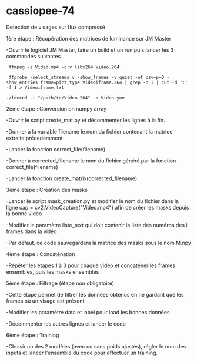 # cassiopee-74
Detection de visages sur flux compressé

1ère étape : Récupération des matrices de luminance sur JM Master

  -Ouvrir le logiciel JM Master, faire un build et un run puis lancer les 3 commandes suivantes
  
     ffmpeg -i Video.mp4 -c:v libx264 Video.264 
     
     ffprobe -select_streams v -show_frames -v quiet -of csv=p=0 -show_entries frame=pict_type Videoiframe.264 | grep -n I | cut -d ':' -f 1 > Videoiframe.txt

    ./ldecod -i "/path/to/Video.264" -o Video.yuv 
 
 
2ème étape : Conversion en numpy array 

  -Ouvrir le script create_mat.py et décommenter les lignes à la fin. 
  
  -Donner à la variable filename le nom du fichier contenant la matrice extraite précedemment
  
  -Lancer la fonction correct_file(filename)
  
  -Donner à corrected_filename le nom du fichier généré par la fonction correct_file(filename)
  
  -Lancer la fonction create_matrix(corrected_filename)
  
  
3ème étape : Création des masks
  
  -Lancer le script mask_creation.py et modifier le nom du fichier dans la ligne cap = cv2.VideoCapture("Video.mp4") afin de créer les masks depuis la bonne vidéo
  
  -Modifier le paramètre liste_text qui doit contenir la liste des numéros des i frames dans la vidéo
  
  -Par défaut, ce code sauvegardera la matrice des masks sous le nom M.npy


4ème étape : Concaténation
  
  -Répéter les étapes 1 à 3 pour chaque vidéo et concaténer les frames ensembles, puis les masks ensembles
  

5ème étape : Filtrage (étape non obligatoire)
  
  -Cette étape permet de filtrer les données obtenus en ne gardant que les frames où un visage est présent
  
  -Modifier les paramètre data et label pour load les bonnes données
  
  -Décommenter les autres lignes et lancer le code
  
  
  
6ème étape : Training
  
  -Choisir un des 2 modèles (avec ou sans poids ajustés), régler le nom des inputs et lancer l'ensemble du code pour effectuer un training.
  
  
  


